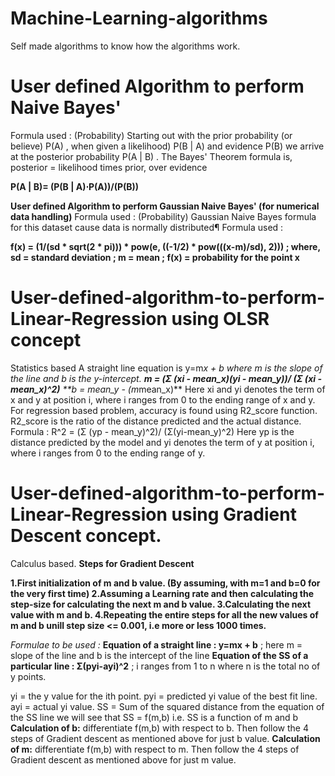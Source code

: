 # Machine-Learning-algorithms
Self made algorithms to know how the algorithms work.

# User defined Algorithm to perform Naive Bayes'
Formula used : (Probability)
Starting out with the prior probability (or believe) P(A) , when given a likelihood) P(B | A) and evidence P(B) we arrive at the posterior probability P(A | B) .
The Bayes' Theorem formula is, posterior = likelihood times prior, over evidence

**P(A | B)= (P(B | A)⋅P(A))/(P(B))**

**User defined Algorithm to perform Gaussian Naive Bayes' (for numerical data handling)**
Formula used : (Probability)
Gaussian Naive Bayes formula for this dataset cause data is normally distributed¶
Formula used : 

**f(x) = (1/(sd * sqrt(2 * pi))) * pow(e, ((-1/2) * pow(((x-m)/sd), 2))) ; where, sd = standard deviation ; m = mean ; f(x) = probability for the point x**

# User-defined-algorithm-to-perform-Linear-Regression using OLSR concept
Statistics based
A straight line equation is y=m*x + b where m is the slope of the line and b is the y-intercept.
**m = (Σ (xi - mean_x)(yi - mean_y))/ (Σ (xi - mean_x)^2)**
**b = mean_y - (m*mean_x)**
Here xi and yi denotes the term of x and y at position i, where i ranges from 0 to the ending range of x and y.
For regression based problem, accuracy is found using R2_score function.
R2_score is the ratio of the distance predicted and the actual distance.
Formula : R^2 = (Σ (yp - mean_y)^2)/ (Σ(yi-mean_y)^2)
Here yp is the distance predicted by the model and yi denotes the term of y at position i, where i ranges from 0 to the ending range of y.

# User-defined-algorithm-to-perform-Linear-Regression using Gradient Descent concept.
Calculus based.
**Steps for Gradient Descent**

**1.First initialization of m and b value. (By assuming, with m=1 and b=0 for the very first time)
2.Assuming a Learning rate and then calculating the step-size for calculating the next m and b value.
3.Calculating the next value with m and b.
4.Repeating the entire steps for all the new values of m and b unill step size <= 0.001, i.e more or less 1000 times.**

*Formulae to be used :*
**Equation of a straight line : y=mx + b** ; here m = slope of the line and b is the intercept of the line
**Equation of the SS of a particular line : Σ(pyi-ayi)^2** ; i ranges from 1 to n where n is the total no of y points.

yi = the y value for the ith point.
pyi = predicted yi value of the best fit line.
ayi = actual yi value.
SS = Sum of the squared distance
from the equation of the SS line we will see that SS = f(m,b) i.e. SS is a function of m and b
**Calculation of b:**
differentiate f(m,b) with respect to b.
Then follow the 4 steps of Gradient descent as mentioned above for just b value.
**Calculation of m:**
differentiate f(m,b) with respect to m.
Then follow the 4 steps of Gradient descent as mentioned above for just m value.

